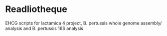 # Readliotheque
EHCG scripts for lactamica 4 project, B. pertussis whole genome assembly/ analysis and B. pertussis 16S analysis
